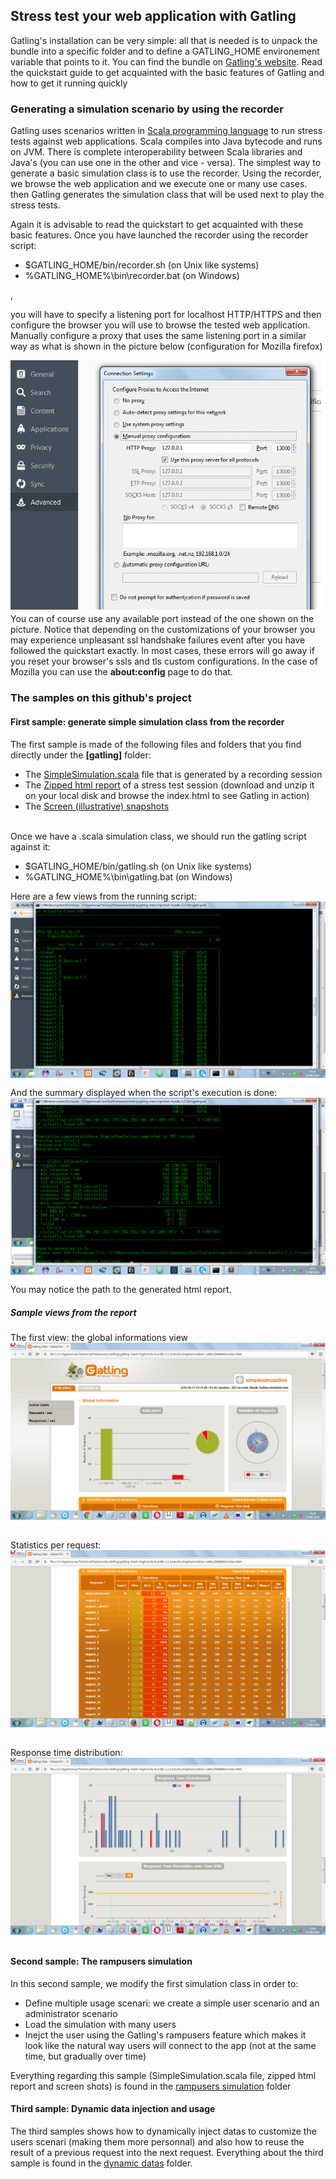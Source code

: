 <h2>Stress test your web application with Gatling</h2>

<p>Gatling's installation can be very simple: all that is needed is to unpack the bundle into a specific folder and to define a GATLING_HOME environement 
variable that points to it. You can find the bundle on <a href='http://gatling.io/#/'>Gatling's website</a>. Read the quickstart guide to get acquainted with the
basic features of Gatling and how to get it running quickly</p>

<h3>Generating a simulation scenario by using the recorder</h3>
Gatling uses scenarios written in <a href='http://www.scala-lang.org/'>Scala programming language</a> to run stress tests against web applications. Scala compiles into Java bytecode 
and runs on JVM. There is complete interoperability between Scala libraries and Java's (you can use one in the other and vice - versa). The simplest way to 
generate a basic simulation class is to use the recorder. Using the recorder, we browse the web application and we execute one or many use cases. then Gatling generates 
the simulation class that will be used next to play the stress tests. 

Again it is advisable to read the quickstart to get acquainted with these basic features. Once you have launched the recorder using the recorder script:

<ul>
	<li>$GATLING_HOME/bin/recorder.sh (on Unix like systems)</li>
	<li>%GATLING_HOME%\bin\recorder.bat (on Windows)</li>
</ul>,

you will have to specify a listening port for localhost HTTP/HTTPS and then configure the browser you will use to browse the tested web application. Manually configure a proxy that uses
the same listening port in a similar way as what is shown in the picture below (configuration for Mozilla firefox)<br/>

<img src="https://github.com/alainlompo/performance-hub/blob/master/gatling/screen-snapshots/mozilla_manual_proxy_configuration.png" />
<br/>
You can of course use any available port instead of the one shown on the picture. Notice that depending on the customizations of your browser you may experience unpleasant
ssl handshake failures event after you have followed the quickstart exactly. In most cases, these errors will go away if you reset your browser's ssls and tls custom configurations.
In the case of Mozilla you can use the <b>about:config</b> page to do that.

<h3> The samples on this github's project</h3>
<h4>First sample: generate simple simulation class from the recorder</h4>
The first sample is made of the following files and folders that you find directly under the <b>[gatling]</b> folder:<br/>
<ul>
	<li>The <a href="https://github.com/alainlompo/performance-hub/blob/master/gatling/SimpleSimulation.scala">SimpleSimulation.scala</a> file that is generated by a recording session</li>
	<li>The <a href="https://github.com/alainlompo/performance-hub/blob/master/gatling/simplesimulation-1466129488803.zip">Zipped html report</a> of a stress test session (download and unzip it on your local disk and browse the index.html to see Gatling in action)</li>
	<li>The <a href="https://github.com/alainlompo/performance-hub/tree/master/gatling/screen-snapshots">Screen (illustrative) snapshots</a></li>
</ul>
<br/>
Once we have a .scala simulation class, we should run the gatling script against it:
<ul>
	<li>$GATLING_HOME/bin/gatling.sh (on Unix like systems)</li>
	<li>%GATLING_HOME%\bin\gatling.bat (on Windows)</li>
</ul>

Here are a few views from the running script:<br/>
<img src="https://github.com/alainlompo/performance-hub/blob/master/gatling/screen-snapshots/gatling_runing_sim_01.png" /><br/>
And the summary displayed when the script's execution is done: <br/>
<img src="https://github.com/alainlompo/performance-hub/blob/master/gatling/screen-snapshots/gatling_runing_sim_02.png" />
<br/>
You may notice the path to the generated html report. 

<h5>Sample views from the report</h5>
The first view: the global informations view<br/>
<img src="https://github.com/alainlompo/performance-hub/blob/master/gatling/screen-snapshots/gatling_report_page_1.png" /><br/>
<br/>
Statistics per request:<br/>
<img src="https://github.com/alainlompo/performance-hub/blob/master/gatling/screen-snapshots/gatling_report_page_2.png" />
<br/>
<br/>
Response time distribution:
<br/>
<img src="https://github.com/alainlompo/performance-hub/blob/master/gatling/screen-snapshots/gatling_report_page_4.png" />

<h4>Second sample: The rampusers simulation</h4>
In this second sample, we modify the first simulation class in order to:
<ul>
	<li>Define multiple usage scenari: we create a simple user scenario and an administrator scenario</li>
	<li>Load the simulation with many users</li>
	<li>Inejct the user using the Gatling's rampusers feature which makes it look like the natural way users will connect to the app (not at the same time, but gradually over time)</li>
</ul>

Everything regarding this sample (SimpleSimulation.scala file, zipped html report and screen shots) is found in the <a href="https://github.com/alainlompo/performance-hub/tree/master/gatling/rampusers-simulation">rampusers simulation</a> folder

<h4>Third sample: Dynamic data injection and usage</h4>
The third samples shows how to dynamically inject datas to customize the users scenari (making them more personnal) and also how to reuse the result of a previous request into the next request.
Everything about the third sample is found in the <a href="https://github.com/alainlompo/performance-hub/tree/master/gatling/dynamic-datas">dynamic datas</a> folder.




